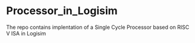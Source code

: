 # Processor_in_Logisim
The repo contains implentation of a Single Cycle Processor based on RISC V ISA in Logisim
